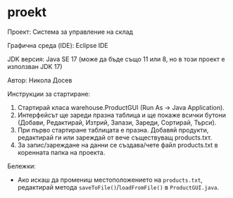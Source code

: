 # proekt
Проект: Система за управление на склад

Графична среда (IDE):
Eclipse IDE

JDK версия:
Java SE 17 (може да бъде също 11 или 8, но в този проект е използван JDK 17)

Автор:
Никола Досев

Инструкции за стартиране:
1. Стартирай класа warehouse.ProductGUI (Run As → Java Application).
2. Интерфейсът ще зареди празна таблица и ще покаже всички бутони (Добави, Редактирай, Изтрий, Запази, Зареди, Сортирай, Търси).
3. При първо стартиране таблицата е празна. Добавяй продукти, редактирай ги или зареждай от вече съществуващ products.txт.
4. За запис/зареждане на данни се създава/чете файл products.txt в коренната папка на проекта.

Бележки:
- Ако искаш да промениш местоположението на `products.txt`, редактирай метода `saveToFile()`/`loadFromFile()` в `ProductGUI.java`.


